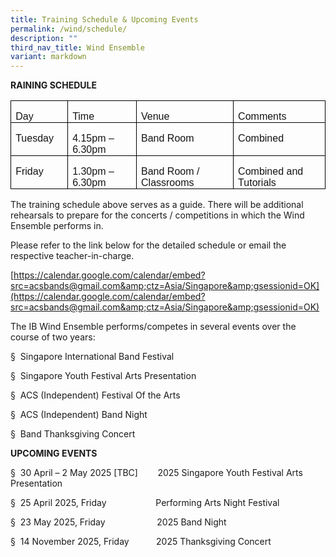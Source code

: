 ```yaml
---
title: Training Schedule & Upcoming Events
permalink: /wind/schedule/
description: ""
third_nav_title: Wind Ensemble
variant: markdown
---
```

**RAINING SCHEDULE**

<table style="border-collapse:collapse;border:none;mso-border-alt:solid windowtext .5pt;
 mso-yfti-tbllook:1184;mso-padding-alt:0in 5.4pt 0in 5.4pt" cellpadding="0" cellspacing="0" border="1" class="MsoTableGrid"><tbody><tr style="mso-yfti-irow:0;mso-yfti-firstrow:yes"><td style="width:.95in;border:solid windowtext 1.0pt;
  mso-border-alt:solid windowtext .5pt;padding:0in 5.4pt 0in 5.4pt" valign="top" width="91"><p style="margin-bottom:0in" class="MsoNormal"><span style="font-family:&quot;Arial&quot;,sans-serif;
  mso-fareast-font-family:Arial;color:#141414">Day</span></p></td><td style="width:103.5pt;border:solid windowtext 1.0pt;
  border-left:none;mso-border-left-alt:solid windowtext .5pt;mso-border-alt:
  solid windowtext .5pt;padding:0in 5.4pt 0in 5.4pt" valign="top" width="138"><p style="margin-bottom:0in" class="MsoNormal"><span style="font-family:&quot;Arial&quot;,sans-serif;
  mso-fareast-font-family:Arial;color:#141414">Time</span></p></td><td style="width:148.5pt;border:solid windowtext 1.0pt;
  border-left:none;mso-border-left-alt:solid windowtext .5pt;mso-border-alt:
  solid windowtext .5pt;padding:0in 5.4pt 0in 5.4pt" valign="top" width="198"><p style="margin-bottom:0in" class="MsoNormal"><span style="font-family:&quot;Arial&quot;,sans-serif;
  mso-fareast-font-family:Arial;color:#141414">Venue</span></p></td><td style="width:141.75pt;border:solid windowtext 1.0pt;
  border-left:none;mso-border-left-alt:solid windowtext .5pt;mso-border-alt:
  solid windowtext .5pt;padding:0in 5.4pt 0in 5.4pt" valign="top" width="189"><p style="margin-bottom:0in" class="MsoNormal"><span style="font-family:&quot;Arial&quot;,sans-serif;
  mso-fareast-font-family:Arial;color:#141414">Comments</span></p></td></tr><tr style="mso-yfti-irow:1"><td style="width:.95in;border:solid windowtext 1.0pt;
  border-top:none;mso-border-top-alt:solid windowtext .5pt;mso-border-alt:solid windowtext .5pt;
  padding:0in 5.4pt 0in 5.4pt" valign="top" width="91"><p style="margin-bottom:0in" class="MsoNormal"><span style="font-family:&quot;Arial&quot;,sans-serif;
  mso-fareast-font-family:Arial;color:#141414">Tuesday</span></p></td><td style="width:103.5pt;border-top:none;border-left:
  none;border-bottom:solid windowtext 1.0pt;border-right:solid windowtext 1.0pt;
  mso-border-top-alt:solid windowtext .5pt;mso-border-left-alt:solid windowtext .5pt;
  mso-border-alt:solid windowtext .5pt;padding:0in 5.4pt 0in 5.4pt" valign="top" width="138"><p style="margin-bottom:0in" class="MsoNormal"><span style="font-family:&quot;Arial&quot;,sans-serif;
  mso-fareast-font-family:Arial;color:#141414">4.15pm – 6.30pm</span></p></td><td style="width:148.5pt;border-top:none;border-left:
  none;border-bottom:solid windowtext 1.0pt;border-right:solid windowtext 1.0pt;
  mso-border-top-alt:solid windowtext .5pt;mso-border-left-alt:solid windowtext .5pt;
  mso-border-alt:solid windowtext .5pt;padding:0in 5.4pt 0in 5.4pt" valign="top" width="198"><p style="margin-bottom:0in" class="MsoNormal"><span style="font-family:&quot;Arial&quot;,sans-serif;
  mso-fareast-font-family:Arial;color:#141414">Band Room</span></p></td><td style="width:141.75pt;border-top:none;border-left:
  none;border-bottom:solid windowtext 1.0pt;border-right:solid windowtext 1.0pt;
  mso-border-top-alt:solid windowtext .5pt;mso-border-left-alt:solid windowtext .5pt;
  mso-border-alt:solid windowtext .5pt;padding:0in 5.4pt 0in 5.4pt" valign="top" width="189"><p style="margin-bottom:0in" class="MsoNormal"><span style="font-family:&quot;Arial&quot;,sans-serif;
  mso-fareast-font-family:Arial;color:#141414">Combined</span></p></td></tr><tr style="mso-yfti-irow:2;mso-yfti-lastrow:yes"><td style="width:.95in;border:solid windowtext 1.0pt;
  border-top:none;mso-border-top-alt:solid windowtext .5pt;mso-border-alt:solid windowtext .5pt;
  padding:0in 5.4pt 0in 5.4pt" valign="top" width="91"><p style="margin-bottom:0in" class="MsoNormal"><span style="font-family:&quot;Arial&quot;,sans-serif;
  mso-fareast-font-family:Arial;color:#141414">Friday</span></p></td><td style="width:103.5pt;border-top:none;border-left:
  none;border-bottom:solid windowtext 1.0pt;border-right:solid windowtext 1.0pt;
  mso-border-top-alt:solid windowtext .5pt;mso-border-left-alt:solid windowtext .5pt;
  mso-border-alt:solid windowtext .5pt;padding:0in 5.4pt 0in 5.4pt" valign="top" width="138"><p style="margin-bottom:0in" class="MsoNormal"><span style="font-family:&quot;Arial&quot;,sans-serif;
  mso-fareast-font-family:Arial;color:#141414">1.30pm – 6.30pm</span></p></td><td style="width:148.5pt;border-top:none;border-left:
  none;border-bottom:solid windowtext 1.0pt;border-right:solid windowtext 1.0pt;
  mso-border-top-alt:solid windowtext .5pt;mso-border-left-alt:solid windowtext .5pt;
  mso-border-alt:solid windowtext .5pt;padding:0in 5.4pt 0in 5.4pt" valign="top" width="198"><p style="margin-bottom:0in" class="MsoNormal"><span style="font-family:&quot;Arial&quot;,sans-serif;
  mso-fareast-font-family:Arial;color:#141414">Band Room / Classrooms</span></p></td><td style="width:141.75pt;border-top:none;border-left:
  none;border-bottom:solid windowtext 1.0pt;border-right:solid windowtext 1.0pt;
  mso-border-top-alt:solid windowtext .5pt;mso-border-left-alt:solid windowtext .5pt;
  mso-border-alt:solid windowtext .5pt;padding:0in 5.4pt 0in 5.4pt" valign="top" width="189"><p style="margin-bottom:0in" class="MsoNormal"><span style="font-family:&quot;Arial&quot;,sans-serif;
  mso-fareast-font-family:Arial;color:#141414">Combined and Tutorials</span></p></td></tr></tbody></table>

The training schedule above serves as a guide. There will be additional rehearsals to prepare for the concerts / competitions in which the Wind Ensemble performs in.

Please refer to the link below for the detailed schedule or email the respective teacher-in-charge.

[https://calendar.google.com/calendar/embed?src=acsbands@gmail.com&amp;ctz=Asia/Singapore&amp;gsessionid=OK](https://calendar.google.com/calendar/embed?src=acsbands@gmail.com&amp;ctz=Asia/Singapore&amp;gsessionid=OK)

The IB Wind Ensemble performs/competes in several events over the course of two years:

§&nbsp; Singapore International Band Festival

§&nbsp; Singapore Youth Festival Arts Presentation

§&nbsp; ACS (Independent) Festival Of the Arts

§&nbsp; ACS (Independent) Band Night

§&nbsp; Band Thanksgiving Concert

**UPCOMING EVENTS**

§&nbsp; 30 April – 2 May 2025 \[TBC\]&nbsp;&nbsp;&nbsp;&nbsp;&nbsp;&nbsp;&nbsp; 2025 Singapore Youth Festival Arts Presentation

§&nbsp; 25 April 2025, Friday&nbsp;&nbsp;&nbsp;&nbsp;&nbsp;&nbsp;&nbsp;&nbsp;&nbsp;&nbsp;&nbsp;&nbsp;&nbsp;&nbsp;&nbsp;&nbsp;&nbsp;&nbsp;&nbsp; Performing Arts Night Festival

§&nbsp; 23 May 2025, Friday &nbsp;&nbsp;&nbsp;&nbsp;&nbsp;&nbsp;&nbsp;&nbsp;&nbsp;&nbsp;&nbsp;&nbsp;&nbsp;&nbsp;&nbsp;&nbsp;&nbsp;&nbsp;&nbsp; 2025 Band Night

§&nbsp; 14 November 2025, Friday&nbsp;&nbsp;&nbsp;&nbsp;&nbsp;&nbsp;&nbsp;&nbsp;&nbsp;&nbsp; 2025 Thanksgiving Concert